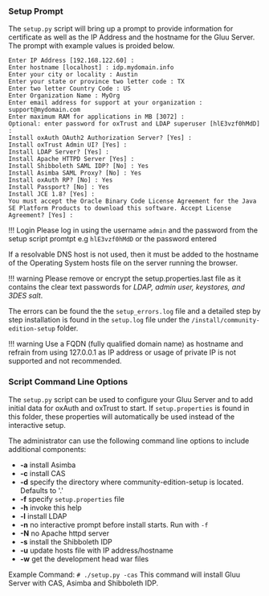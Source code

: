### Setup Prompt
The `setup.py` script will bring up a prompt to provide information for 
certificate as well as the IP Address and the hostname for the Gluu Server. 
The prompt with example values is proided below.

```
Enter IP Address [192.168.122.60] :
Enter hostname [localhost] : idp.mydomain.info
Enter your city or locality : Austin
Enter your state or province two letter code : TX
Enter two letter Country Code : US
Enter Organization Name : MyOrg
Enter email address for support at your organization : support@mydomain.com
Enter maximum RAM for applications in MB [3072] :
Optional: enter password for oxTrust and LDAP superuser [hlE3vzf0hMdD] :
Install oxAuth OAuth2 Authorization Server? [Yes] : 
Install oxTrust Admin UI? [Yes] : 
Install LDAP Server? [Yes] : 
Install Apache HTTPD Server [Yes] : 
Install Shibboleth SAML IDP? [No] : Yes
Install Asimba SAML Proxy? [No] : Yes
Install oxAuth RP? [No] : Yes
Install Passport? [No] : Yes
Install JCE 1.8? [Yes] : 
You must accept the Oracle Binary Code License Agreement for the Java SE Platform Products to download this software. Accept License Agreement? [Yes] : 
```
!!! Login
    Please log in using the username `admin` and the password from the setup script promtpt e.g `hlE3vzf0hMdD` or the password entered

If a resolvable DNS host is not used, then it must be added to the hostname of the Operating System  hosts file on the server running the browser.

!!! warning
    Please remove or encrypt the setup.properties.last file as it contains the clear text passwords for *LDAP, admin user, keystores, and 3DES salt*.

The errors can be found the the `setup_errors.log` file and a detailed step by step installation is found in the `setup.log` file under the `/install/community-edition-setup` folder.

!!! warning
    Use a FQDN (fully qualified domain name) as hostname and refrain from using 127.0.0.1 as IP address or usage of private IP is not supported and not recommended.

### Script Command Line Options
The `setup.py` script can be used to configure your Gluu Server and to add initial data
for oxAuth and oxTrust to start. If `setup.properties` is found
in this folder, these properties will automatically be used instead of
the interactive setup.

The administrator can use the following command line options to include additional components:

* __-a__ install Asimba
* __-c__ install CAS
* __-d__ specify the directory where community-edition-setup is located. Defaults to '.'
* __-f__ specify `setup.properties` file
* __-h__ invoke this help
* __-l__ install LDAP
* __-n__ no interactive prompt before install starts. Run with `-f`
* __-N__ no Apache httpd server
* __-s__ install the Shibboleth IDP
* __-u__ update hosts file with IP address/hostname
* __-w__ get the development head war files

Example Command: `# ./setup.py -cas` This command will install Gluu Server with CAS, Asimba and Shibboleth IDP.
